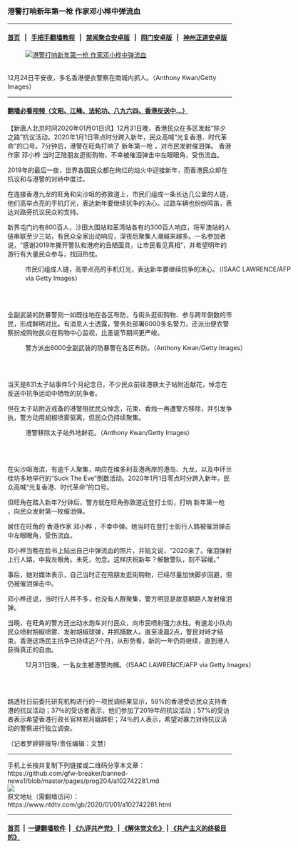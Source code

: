 ### 港警打响新年第一枪 作家邓小桦中弹流血
------------------------

#### [首页](https://github.com/gfw-breaker/banned-news1/blob/master/README.md) &nbsp;&nbsp;|&nbsp;&nbsp; [手把手翻墙教程](https://github.com/gfw-breaker/guides/wiki) &nbsp;&nbsp;|&nbsp;&nbsp; [禁闻聚合安卓版](https://github.com/gfw-breaker/bn-android) &nbsp;&nbsp;|&nbsp;&nbsp; [网门安卓版](https://github.com/oGate2/oGate) &nbsp;&nbsp;|&nbsp;&nbsp; [神州正道安卓版](https://github.com/SzzdOgate/update) 



<div><div class="featured_image">
 <a href="https://i.ntdtv.com/assets/uploads/2019/12/GettyImages-1190466769-1.jpg" target="_blank">
  <figure>
   <img alt="港警打响新年第一枪 作家邓小桦中弹流血" src="https://i.ntdtv.com/assets/uploads/2019/12/GettyImages-1190466769-1-800x450.jpg"/>
  </figure><br/>
 </a>
 <span class="caption">
  12月24日平安夜，多名香港便衣警察在商城内抓人。（Anthony Kwan/Getty Images）
 </span>
</div>
</div><hr/>

#### [翻墙必看视频（文昭、江峰、法轮功、八九六四、香港反送中...）](https://github.com/gfw-breaker/banned-news1/blob/master/pages/link3.md)

<div><div class="post_content" itemprop="articleBody">
 <p>
  【新唐人北京时间2020年01月01日讯】12月31日晚，香港民众在多区发起“除夕之路”抗议活动。2020年1月1日零点时分跨入新年，民众高喊“光复香港、时代革命”的口号。7分钟后，港警在旺角打响了
  <ok href="https://www.ntdtv.com/gb/新年第一枪.htm">
   新年第一枪
  </ok>
  ，对市民发射催泪弹。
  <ok href="https://www.ntdtv.com/gb/香港作家.htm">
   香港作家
  </ok>
  <ok href="https://www.ntdtv.com/gb/邓小桦.htm">
   邓小桦
  </ok>
  当时正陪朋友逛街购物，不幸被催泪弹击中左眼眼角，受伤流血。
 </p>
 <p>
  2019年的最后一夜，世界各国民众都在绚烂的焰火中迎接新年，而香港民众却在抗议和与港警的对峙中度过。
 </p>
 <p>
  在连接香港九龙的旺角和尖沙咀的弥敦道上，市民们组成一条长达几公里的人链，他们高举点亮的手机灯光，表达新年要继续抗争的决心。过路车辆也纷纷鸣笛，表达对路旁抗议民众的支持。
 </p>
 <p>
  新界屯门约有800百人，沙田大围站和荃湾站各有约300百人响应，将军澳站的人链串联至少三站，有民众全家出动响应，深夜后聚集人潮越来越多。一名参加者说，“感谢2019年撕开警队和港府的丑陋面具，让市民看见真相”，并希望明年的游行有大量民众参与，找回热忱。
 </p>
 <figure class="wp-caption alignnone" id="attachment_102742298" style="width: 600px">
  <img alt="" class="size-medium wp-image-102742298" src="https://i.ntdtv.com/assets/uploads/2020/01/GettyImages-1191101404-600x401.jpg">
   <br/><figcaption class="wp-caption-text">
    市民们组成人链，高举点亮的手机灯光，表达新年要继续抗争的决心。（ISAAC LAWRENCE/AFP via Getty Images）
   </figcaption><br/>
  </img>
 </figure><br/>
 <p>
  全副武装的防暴警则一如既往地在各区布防，与街头逛街购物、参与跨年倒数的市民，形成鲜明对比。有消息人士透露，警务处部署6000多名警力，还派出便衣警察扮成购物民众在购物中心监视，比圣诞节期间更严峻。
 </p>
 <figure class="wp-caption alignnone" id="attachment_102742303" style="width: 600px">
  <img alt="" class="size-medium wp-image-102742303" src="https://i.ntdtv.com/assets/uploads/2020/01/GettyImages-1191101026-600x401.jpg">
   <br/><figcaption class="wp-caption-text">
    警方派出6000全副武装的防暴警在各区布防。（Anthony Kwan/Getty Images）
   </figcaption><br/>
  </img>
 </figure><br/>
 <p>
  当天是831太子站事件5个月纪念日，不少民众前往港铁太子站附近献花，悼念在反送中抗争运动中牺牲的抗争者。
 </p>
 <p>
  但在太子站附近戒备的港警阻扰民众悼念，花束、香烛一再遭警方移除，并引发争执，警方动用胡椒喷雾驱离，但民众仍持续聚集。
 </p>
 <figure class="wp-caption alignnone" id="attachment_102742300" style="width: 600px">
  <img alt="" class="size-medium wp-image-102742300" src="https://i.ntdtv.com/assets/uploads/2020/01/GettyImages-1191101027-600x401.jpg"/>
  <br/><figcaption class="wp-caption-text">
   港警移除太子站外地鲜花。（Anthony Kwan/Getty Images）
  </figcaption><br/>
 </figure><br/>
 <p>
  在尖沙咀海滨，有逾千人聚集，响应在维多利亚港两岸的港岛、九龙，以及中环兰桂坊多地举行的“Suck The Eve”倒数活动。2020年1月1日零点时分跨入新年，民众高喊“光复香港、时代革命”的口号。
 </p>
 <p>
  但旺角在踏入新年7分钟后，警方就在旺角弥敦道近登打士街，打响
  <ok href="https://www.ntdtv.com/gb/新年第一枪.htm">
   新年第一枪
  </ok>
  ，向民众发射第一枚催泪弹。
 </p>
 <p>
  居住在旺角的
  <ok href="https://www.ntdtv.com/gb/香港作家.htm">
   香港作家
  </ok>
  <ok href="https://www.ntdtv.com/gb/邓小桦.htm">
   邓小桦
  </ok>
  ，不幸中弹。她当时在登打士街行人路被催泪弹击中左眼眼角，受伤流血。
 </p>
 <p>
  邓小桦当晚在脸书上贴出自己中弹流血的照片，并贴文说，“2020来了。催泪弹射上行人路，中我左眼角。未死，勿念。这样庆祝新年？解散警队，刻不容缓。”
 </p>
 <p>
 </p>
 <p>
  事后，她对媒体表示，自己当时正在陪朋友逛街购物，已经尽量加快脚步回避，但仍被催泪弹击中。
 </p>
 <p>
  邓小桦还说，当时行人并不多，也没有人群聚集，警方明显是故意朝路人发射催泪弹。
 </p>
 <p>
  当晚，在旺角的警方还出动水炮车对付民众，向市民喷射强力水柱。有速龙小队向民众喷射胡椒喷雾、发射胡椒球弹，并抓捕数人。直至凌晨2点，警民对峙才结束。香港这场民主抗争已持续近7个月，从形势看，新的一年仍将继续，直到港人获得真正的自由。
 </p>
 <figure class="wp-caption alignnone" id="attachment_102742305" style="width: 600px">
  <img alt="" class="size-medium wp-image-102742305" src="https://i.ntdtv.com/assets/uploads/2020/01/GettyImages-1191103383-600x401.jpg"/>
  <br/><figcaption class="wp-caption-text">
   12月31日晚，一名女生被港警拘捕。（ISAAC LAWRENCE/AFP via Getty Images）
  </figcaption><br/>
 </figure><br/>
 <p>
  路透社日前委托研究机构进行的一项民调结果显示，59%的香港受访民众支持香港的抗议活动；37％的受访者表示，他们参加了2019年的抗议活动；57%的受访者表示希望香港行政长官林郑月娥辞职；74％的人表示，希望对暴力对待抗议活动的警察进行独立调查。
 </p>
 <p>
  （记者罗婷婷报导/责任编辑：文慧）
 </p>
 <div class="single_ad">
 </div>
</div>
</div>
<hr/>
手机上长按并复制下列链接或二维码分享本文章：<br/>
https://github.com/gfw-breaker/banned-news1/blob/master/pages/prog204/a102742281.md <br/>
<a href='https://github.com/gfw-breaker/banned-news1/blob/master/pages/prog204/a102742281.md'><img src='https://github.com/gfw-breaker/banned-news1/blob/master/pages/prog204/a102742281.md.png'/></a> <br/>
原文地址（需翻墙访问）：https://www.ntdtv.com/gb/2020/01/01/a102742281.html


------------------------
#### [首页](https://github.com/gfw-breaker/banned-news1/blob/master/README.md) &nbsp;|&nbsp; [一键翻墙软件](https://github.com/gfw-breaker/nogfw/blob/master/README.md) &nbsp;| [《九评共产党》](https://github.com/gfw-breaker/9ping.md/blob/master/README.md#九评之一评共产党是什么) | [《解体党文化》](https://github.com/gfw-breaker/jtdwh.md/blob/master/README.md) | [《共产主义的终极目的》](https://github.com/gfw-breaker/gczydzjmd.md/blob/master/README.md)


<img src='http://gfw-breaker.win/banned-news/pages/prog204/a102742281.md' width='0px' height='0px'/>
